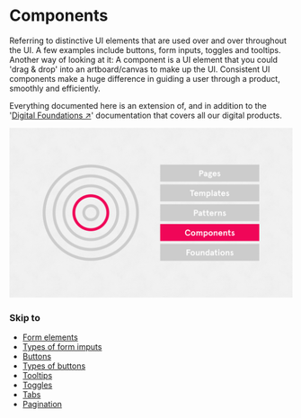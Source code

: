 # Components

Referring to distinctive UI elements that are used over and over throughout the UI. A few examples include buttons, form inputs, toggles and tooltips. Another way of looking at it: A component is a UI element that you could 'drag & drop' into an artboard/canvas to make up the UI. Consistent UI components make a huge difference in guiding a user through a product, smoothly and efficiently.

Everything documented here is an extension of, and in addition to the '[Digital Foundations ↗](https://digital-foundations.netlify.com)' documentation that covers all our digital products.

![Design system thinking](./system-thinking-components.png)

### Skip to

* [Form elements](/form-elements/README.md)
* [Types of form imputs](/form-specs/README.md)
* [Buttons](/buttons/README.md)
* [Types of buttons](/button-specs/README.md)
* [Tooltips](/tooltips/README.md)
* [Toggles](/toggles/README.md)
* [Tabs](/tabs/README.md)
* [Pagination](/pagination/README.md)
